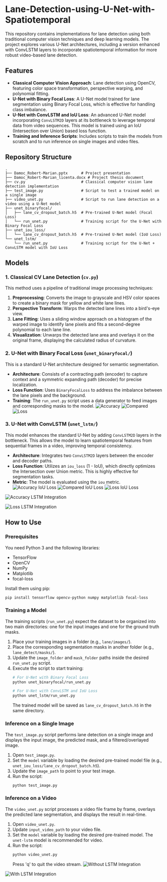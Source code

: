 # Lane-Detection-using-U-Net-with-Spatiotemporal


This repository contains implementations for lane detection using both traditional computer vision techniques and deep learning models. The project explores various U-Net architectures, including a version enhanced with ConvLSTM layers to incorporate spatiotemporal information for more robust video-based lane detection.

## Features

*   **Classical Computer Vision Approach**: Lane detection using OpenCV, featuring color space transformation, perspective warping, and polynomial fitting.
*   **U-Net with Binary Focal Loss**: A U-Net model trained for lane segmentation using Binary Focal Loss, which is effective for handling class imbalance.
*   **U-Net with ConvLSTM and IoU Loss**: An advanced U-Net model incorporating `ConvLSTM2D` layers at its bottleneck to leverage temporal data from video sequences. This model is trained using an IoU (Intersection over Union) based loss function.
*   **Training and Inference Scripts**: Includes scripts to train the models from scratch and to run inference on single images and video files.

## Repository Structure

```
.
├── Damoc_Robert-Marian.pptx      # Project presentation
├── Damoc_Robert-Marian_licenta.docx # Project thesis document
├── cv.py                         # Classical computer vision lane detection implementation
├── test_image.py                 # Script to test a trained model on a single image
├── video_unet.py                 # Script to run lane detection on a video using a U-Net model
├── unet_binaryfocal/
│   ├── lane_cv_dropout_batch.h5  # Pre-trained U-Net model (Focal Loss)
│   └── run_unet.py               # Training script for the U-Net with Binary Focal Loss
├── unet_iou_loss/
│   └── lane_cv_dropout_batch.h5  # Pre-trained U-Net model (IoU Loss)
└── unet_lstm/
    └── run_unet.py               # Training script for the U-Net + ConvLSTM model with IoU Loss
```

## Models

### 1. Classical CV Lane Detection (`cv.py`)
This method uses a pipeline of traditional image processing techniques:
1.  **Preprocessing**: Converts the image to grayscale and HSV color spaces to create a binary mask for yellow and white lane lines.
2.  **Perspective Transform**: Warps the detected lane lines into a bird's-eye view.
3.  **Lane Fitting**: Uses a sliding window approach on a histogram of the warped image to identify lane pixels and fits a second-degree polynomial to each lane line.
4.  **Visualization**: Unwarps the detected lane area and overlays it on the original frame, displaying the calculated radius of curvature.

### 2. U-Net with Binary Focal Loss (`unet_binaryfocal/`)
This is a standard U-Net architecture designed for semantic segmentation.
-   **Architecture**: Consists of a contracting path (encoder) to capture context and a symmetric expanding path (decoder) for precise localization.
-   **Loss Function**: Uses `BinaryFocalLoss` to address the imbalance between the lane pixels and the background.
-   **Training**: The `run_unet.py` script uses a data generator to feed images and corresponding masks to the model.
![Accuracy](https://github.com/user-attachments/assets/65905bbd-3a0a-463b-9a96-c32a39d4193b)
![Compared](<img width="892" height="198" alt="Picture1" src="https://github.com/user-attachments/assets/19bd1bd0-edb0-4ec7-83f2-4107568f7cc9" />
)
![Loss](<img width="640" height="480" alt="loss_plot_old" src="https://github.com/user-attachments/assets/bb103422-44d2-4d46-a567-f01b18250b58" />
)
### 3. U-Net with ConvLSTM (`unet_lstm/`)
This model enhances the standard U-Net by adding `ConvLSTM2D` layers in the bottleneck. This allows the model to learn spatiotemporal features from sequential frames in a video, improving temporal consistency.
-   **Architecture**: Integrates two `ConvLSTM2D` layers between the encoder and decoder paths.
-   **Loss Function**: Utilizes an `iou_loss` (1 - IoU), which directly optimizes the Intersection over Union metric. This is highly effective for segmentation tasks.
-   **Metric**: The model is evaluated using the `iou` metric.
![Accuracy IoU Loss]([[https://github.com/tograh/testrepository/3DTest.png](https://github.com/doilonar/Lane-Detection-using-U-Net-with-Spatiotemporal/blob/main/unet_binaryfocal/accuracy_plot_old.png)](https://github.com/doilonar/Lane-Detection-using-U-Net-with-Spatiotemporal/blob/main/unet_iou_loss/accuracy_plot_iou.png))
![Compared IoU Loss]([[[https://github.com/tograh/testrepository/3DTest.png](https://github.com/doilonar/Lane-Detection-using-U-Net-with-Spatiotemporal/blob/main/unet_binaryfocal/accuracy_plot_old.png)](https://github.com/doilonar/Lane-Detection-using-U-Net-with-Spatiotemporal/blob/main/unet_binaryfocal/Picture1.png)](https://github.com/doilonar/Lane-Detection-using-U-Net-with-Spatiotemporal/blob/main/unet_iou_loss/Picture2.png))
![Loss IoU Loss]([[[https://github.com/tograh/testrepository/3DTest.png](https://github.com/doilonar/Lane-Detection-using-U-Net-with-Spatiotemporal/blob/main/unet_binaryfocal/accuracy_plot_old.png)](https://github.com/doilonar/Lane-Detection-using-U-Net-with-Spatiotemporal/blob/main/unet_binaryfocal/loss_plot_old.png)](https://github.com/doilonar/Lane-Detection-using-U-Net-with-Spatiotemporal/blob/main/unet_iou_loss/loss_plot.png))

![Accuracy LSTM Integration]([[[https://github.com/tograh/testrepository/3DTest.png](https://github.com/doilonar/Lane-Detection-using-U-Net-with-Spatiotemporal/blob/main/unet_binaryfocal/accuracy_plot_old.png)](https://github.com/doilonar/Lane-Detection-using-U-Net-with-Spatiotemporal/blob/main/unet_iou_loss/accuracy_plot_iou.png)](https://github.com/doilonar/Lane-Detection-using-U-Net-with-Spatiotemporal/blob/main/unet_lstm/accuracy_plot.png))

![Loss LSTM Integration]([[[[https://github.com/tograh/testrepository/3DTest.png](https://github.com/doilonar/Lane-Detection-using-U-Net-with-Spatiotemporal/blob/main/unet_binaryfocal/accuracy_plot_old.png)](https://github.com/doilonar/Lane-Detection-using-U-Net-with-Spatiotemporal/blob/main/unet_binaryfocal/loss_plot_old.png)](https://github.com/doilonar/Lane-Detection-using-U-Net-with-Spatiotemporal/blob/main/unet_iou_loss/loss_plot.png)](https://github.com/doilonar/Lane-Detection-using-U-Net-with-Spatiotemporal/blob/main/unet_lstm/loss_plot.png))
## How to Use

### Prerequisites
You need Python 3 and the following libraries:
-   TensorFlow
-   OpenCV
-   NumPy
-   Matplotlib
-   focal-loss

Install them using pip:
```bash
pip install tensorflow opencv-python numpy matplotlib focal-loss
```

### Training a Model
The training scripts (`run_unet.py`) expect the dataset to be organized into two main directories: one for the input images and one for the ground truth masks.

1.  Place your training images in a folder (e.g., `lane/images/`).
2.  Place the corresponding segmentation masks in another folder (e.g., `lane_detect/masks/`).
3.  Update the `image_folder` and `mask_folder` paths inside the desired `run_unet.py` script.
4.  Execute the script to start training:
    ```bash
    # For U-Net with Binary Focal Loss
    python unet_binaryfocal/run_unet.py

    # For U-Net with ConvLSTM and IoU Loss
    python unet_lstm/run_unet.py
    ```
    The trained model will be saved as `lane_cv_dropout_batch.h5` in the same directory.

### Inference on a Single Image
The `test_image.py` script performs lane detection on a single image and displays the input image, the predicted mask, and a filtered/overlayed image.

1.  Open `test_image.py`.
2.  Set the `model` variable by loading the desired pre-trained model file (e.g., `unet_iou_loss/lane_cv_dropout_batch.h5`).
3.  Update the `image_path` to point to your test image.
4.  Run the script:
    ```bash
    python test_image.py
    ```

### Inference on a Video
The `video_unet.py` script processes a video file frame by frame, overlays the predicted lane segmentation, and displays the result in real-time.

1.  Open `video_unet.py`.
2.  Update `input_video_path` to your video file.
3.  Set the `model` variable by loading the desired pre-trained model. The `unet-lstm` model is recommended for video.
4.  Run the script:
    ```bash
    python video_unet.py
    ```
    Press 'q' to quit the video stream.
![Without LSTM Integration]([[[[https://github.com/tograh/testrepository/3DTest.png](https://github.com/doilonar/Lane-Detection-using-U-Net-with-Spatiotemporal/blob/main/unet_binaryfocal/accuracy_plot_old.png)](https://github.com/doilonar/Lane-Detection-using-U-Net-with-Spatiotemporal/blob/main/unet_iou_loss/accuracy_plot_iou.png)](https://github.com/doilonar/Lane-Detection-using-U-Net-with-Spatiotemporal/blob/main/unet_lstm/accuracy_plot.png)](https://github.com/doilonar/Lane-Detection-using-U-Net-with-Spatiotemporal/blob/main/unet_lstm/whitout_lstm.png))

![With LSTM Integration]([[[[[https://github.com/tograh/testrepository/3DTest.png](https://github.com/doilonar/Lane-Detection-using-U-Net-with-Spatiotemporal/blob/main/unet_binaryfocal/accuracy_plot_old.png)](https://github.com/doilonar/Lane-Detection-using-U-Net-with-Spatiotemporal/blob/main/unet_binaryfocal/loss_plot_old.png)](https://github.com/doilonar/Lane-Detection-using-U-Net-with-Spatiotemporal/blob/main/unet_iou_loss/loss_plot.png)](https://github.com/doilonar/Lane-Detection-using-U-Net-with-Spatiotemporal/blob/main/unet_lstm/loss_plot.png)](https://github.com/doilonar/Lane-Detection-using-U-Net-with-Spatiotemporal/blob/main/unet_lstm/withlstm.png))
